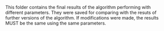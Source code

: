 This folder contains the final results of the algorithm performing with different parameters.
They were saved for comparing with the resuts of further versions of the algorithm.
If modifications were made, the results MUST be the same using the same parameters.